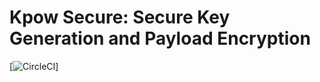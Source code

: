 # Kpow Secure: Secure Key Generation and Payload Encryption

[![CircleCI](https://circleci.com/gh/operatr-io/kpow-secure.svg?style=svg&circle-token=04f145182ff3e76089140082a5f3e4833bf76b88)]
